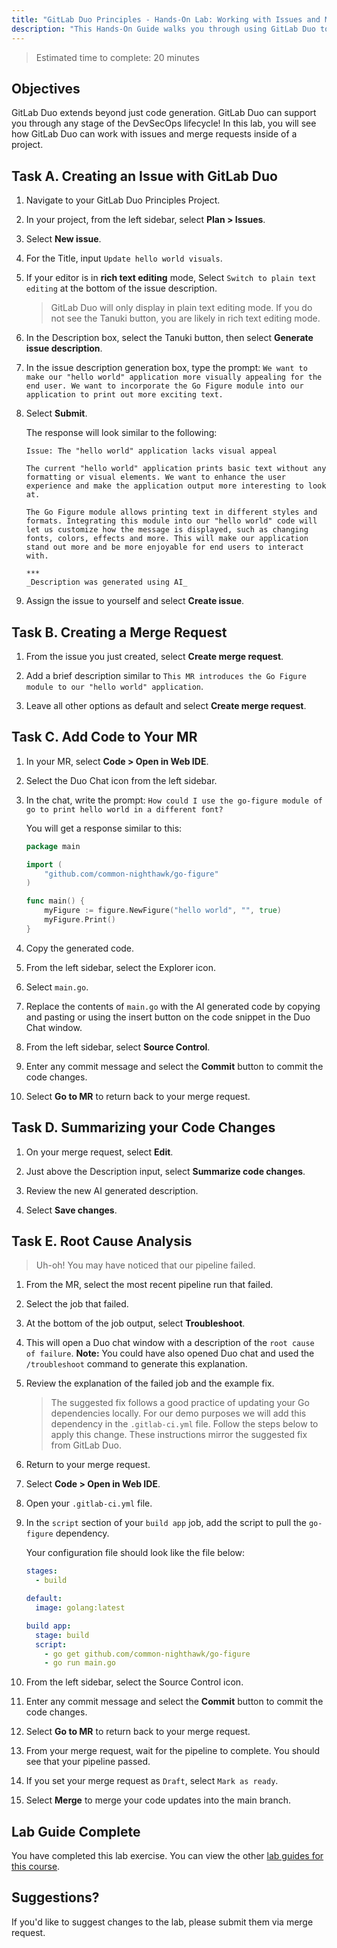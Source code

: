 ```yaml
---
title: "GitLab Duo Principles - Hands-On Lab: Working with Issues and Merge Requests"
description: "This Hands-On Guide walks you through using GitLab Duo to create Issues and merge requests."
---
```


> Estimated time to complete: 20 minutes

## Objectives

GitLab Duo extends beyond just code generation. GitLab Duo can support you through any stage of the DevSecOps lifecycle! In this lab, you will see how GitLab Duo can work with issues and merge requests inside of a project.

## Task A. Creating an Issue with GitLab Duo

1. Navigate to your GitLab Duo Principles Project.

1. In your project, from the left sidebar, select **Plan > Issues**.

1. Select **New issue**.

1. For the Title, input `Update hello world visuals`.

1. If your editor is in **rich text editing** mode, Select `Switch to plain text editing` at the bottom of the issue description.

   > GitLab Duo will only display in plain text editing mode. If you do not see the Tanuki button, you are likely in rich text editing mode.

1. In the Description box, select the Tanuki button, then select **Generate issue description**.

1. In the issue description generation box, type the prompt: `We want to make our "hello world" application more visually appealing for the end user. We want to incorporate the Go Figure module into our application to print out more exciting text.`

1. Select **Submit**.

   The response will look similar to the following:

   ```text
   Issue: The "hello world" application lacks visual appeal

   The current "hello world" application prints basic text without any formatting or visual elements. We want to enhance the user experience and make the application output more interesting to look at.

   The Go Figure module allows printing text in different styles and formats. Integrating this module into our "hello world" code will let us customize how the message is displayed, such as changing fonts, colors, effects and more. This will make our application stand out more and be more enjoyable for end users to interact with.

   ***
   _Description was generated using AI_

   ```

1. Assign the issue to yourself and select **Create issue**.

## Task B. Creating a Merge Request

1. From the issue you just created, select **Create merge request**.

1. Add a brief description similar to `This MR introduces the Go Figure module to our "hello world" application`.

1. Leave all other options as default and select **Create merge request**.

## Task C. Add Code to Your MR

1. In your MR, select **Code > Open in Web IDE**.

1. Select the Duo Chat icon from the left sidebar.

1. In the chat, write the prompt: `How could I use the go-figure module of go to print hello world in a different font?`

   You will get a response similar to this:

   ```go
   package main

   import (
       "github.com/common-nighthawk/go-figure"
   )

   func main() {
       myFigure := figure.NewFigure("hello world", "", true)
       myFigure.Print()
   }
   ```

1. Copy the generated code.

1. From the left sidebar, select the Explorer icon.

1. Select `main.go`.

1. Replace the contents of `main.go` with the AI generated code by copying and pasting or using the insert button on the code snippet in the Duo Chat window.

1. From the left sidebar, select **Source Control**.

1. Enter any commit message and select the **Commit** button to commit the code changes.

1. Select **Go to MR** to return back to your merge request.

## Task D. Summarizing your Code Changes

1. On your merge request, select **Edit**.

1. Just above the Description input, select **Summarize code changes**.

1. Review the new AI generated description.

1. Select **Save changes**.

## Task E. Root Cause Analysis

> Uh-oh! You may have noticed that our pipeline failed.

1. From the MR, select the most recent pipeline run that failed.

1. Select the job that failed.

1. At the bottom of the job output, select **Troubleshoot**.

1. This will open a Duo chat window with a description of the `root cause of failure`. **Note:** You could have also opened Duo chat and used the `/troubleshoot` command to generate this explanation.

1. Review the explanation of the failed job and the example fix.

   > The suggested fix follows a good practice of updating your Go dependencies locally. For our demo purposes we will add this dependency in the `.gitlab-ci.yml` file. Follow the steps below to apply this change. These instructions mirror the suggested fix from GitLab Duo.

1. Return to your merge request.

1. Select **Code > Open in Web IDE**.

1. Open your `.gitlab-ci.yml` file.

1. In the `script` section of your `build app` job, add the script to pull the `go-figure` dependency.

   Your configuration file should look like the file below:

   ```yml
   stages:
     - build

   default:
     image: golang:latest

   build app:
     stage: build
     script:
       - go get github.com/common-nighthawk/go-figure
       - go run main.go
   ```

1. From the left sidebar, select the Source Control icon.

1. Enter any commit message and select the **Commit** button to commit the code changes.

1. Select **Go to MR** to return back to your merge request.

1. From your merge request, wait for the pipeline to complete. You should see that your pipeline passed.

1. If you set your merge request as `Draft`, select `Mark as ready`.

1. Select **Merge** to merge your code updates into the main branch.

## Lab Guide Complete

You have completed this lab exercise. You can view the other [lab guides for this course](/handbook/customer-success/professional-services-engineering/education-services/devsecopswithduo).

## Suggestions?

If you'd like to suggest changes to the lab, please submit them via merge request.
